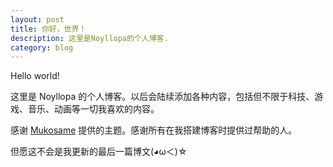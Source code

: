 ```yaml
---
layout: post
title: 你好，世界！
description: 这里是Noyllopa的个人博客.
category: blog
---
```


Hello world!

这里是 Noyllopa 的个人博客。以后会陆续添加各种内容，包括但不限于科技、游戏、音乐、动画等一切我喜欢的内容。

感谢 [Mukosame](https://github.com/Mukosame/) 提供的主题。感谢所有在我搭建博客时提供过帮助的人。

但愿这不会是我更新的最后一篇博文(◕ω＜)☆